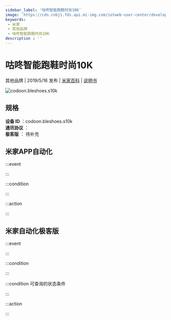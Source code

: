 ```yaml
---
sidebar_label: '咕咚智能跑鞋时尚10K'
image: 'https://cdn.cnbj1.fds.api.mi-img.com/iotweb-user-center/developer_1678870890133aQtsy7cl.png?GalaxyAccessKeyId=AKVGLQWBOVIRQ3XLEW&Expires=9223372036854775807&Signature=gk1VGvIWK1DV1TX3gxigSLSysZo='
keywords: 
 - 米家
 - 其他品牌
 - 咕咚智能跑鞋时尚10K
description : ''
---
```

# 咕咚智能跑鞋时尚10K

其他品牌 | 2019/5/16 发布 | [米家百科](https://home.mi.com/webapp/content/baike/product/index.html?model=codoon.bleshoes.s10k) | [说明书](https://home.mi.com/views/introduction.html?model=codoon.bleshoes.s10k&region=cn)

![codoon.bleshoes.s10k](https://cdn.cnbj1.fds.api.mi-img.com/iotweb-user-center/developer_1678870890133aQtsy7cl.png?GalaxyAccessKeyId=AKVGLQWBOVIRQ3XLEW&Expires=9223372036854775807&Signature=gk1VGvIWK1DV1TX3gxigSLSysZo=)

## 规格  
> 
**设备 ID** ：codoon.bleshoes.s10k  
**通讯协议** ：  
**极客版**  ： 待补充 


## 米家APP自动化  

:::event  

:::

:::condition  

:::

:::action   

:::

## 米家自动化极客版  

:::event  

:::

:::condition  

:::

:::condition 可查询的状态条件  

:::

:::action  

:::

        
